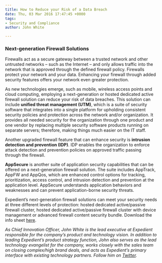 ```yaml
---
title: How to Reduce your Risk of a Data Breach
date: Thu, 03 Mar 2016 17:47:45 +0000
tags:
- Security and Compliance
author: John White

---
```

### Next-generation Firewall Solutions

Firewalls act as a secure gateway between a trusted network and other untrusted networks – such as the Internet – and only allows traffic into the network that is approved through the defined firewall policy. Firewalls protect your network and your data. Enhancing your firewall through added security features offers your network even greater protection. 

As new technologies emerge, such as mobile, wireless access points and cloud computing, employing a next-generation or hosted dedicated active firewall solution can reduce your risk of data breaches. This solution can include **unified threat management (UTM)**, which is a suite of security software that integrates into a single platform for upholding consistent security policies and protection across the network and/or organization. It provides all needed security for the organization through one product and one vendor by replacing multiple security software products running on separate servers; therefore, making things much easier on the IT staff. 

Another upgraded firewall feature that can enhance security is **intrusion detection and prevention (IDP)**. IDP enables the organization to enforce attack detection and prevention policies on approved traffic passing through the firewall. 

**AppSecure** is another suite of application security capabilities that can be offered on a next-generation firewall solution. The suite includes AppTrack, AppFW and AppQos, which are enhanced control options for tracking, prioritization, access control, and intrusion detection and prevention at the application level. AppSecure understands application behaviors and weaknesses and can prevent application-borne security threats. 

Expedient’s next-generation firewall solutions can meet your security needs at three different levels of protection: hosted dedicated active/passive firewall cluster, hosted dedicated active/passive firewall cluster with device management or advanced firewall content security bundle. Download the info sheet [here](http://bit.ly/1m0TZ4O).

_As Chief Innovation Officer, John White is the lead executive at Expedient responsible for the company’s product and technology vision. In addition to leading Expedient’s product strategy function, John also serves as the lead technology evangelist for the company, works closely with the sales team on closing complex/high brand deals, and acts as Expedient’s primary interface with existing technology partners. Follow him on_ [_Twitter_](https://twitter.com/johna_white)_._